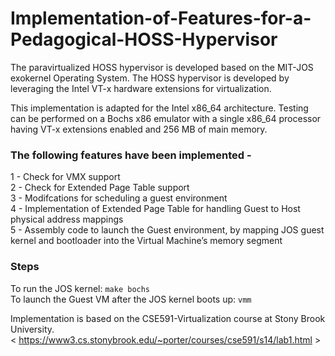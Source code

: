 # Implementation-of-Features-for-a-Pedagogical-HOSS-Hypervisor

The paravirtualized HOSS hypervisor is developed based on the MIT-JOS exokernel Operating System.
The HOSS hypervisor is developed by leveraging the Intel VT-x hardware extensions for virtualization.

This implementation is adapted for the Intel x86_64 architecture. Testing can be performed on a Bochs x86 emulator with a single x86_64 processor having VT-x extensions enabled and 256 MB of main memory.

### The following features have been implemented -
1 - Check for VMX support<br />
2 - Check for Extended Page Table support<br />
3 - Modifcations for scheduling a guest environment<br />
4 -	Implementation of Extended Page Table for handling Guest to Host physical address mappings<br />
5 - Assembly code to launch the Guest environment, by mapping JOS guest kernel and bootloader into the Virtual Machine’s memory segment<br />

### Steps
To run the JOS kernel: `make bochs`<br />
To launch the Guest VM after the JOS kernel boots up: `vmm`<br />

Implementation is based on the CSE591-Virtualization course at Stony Brook University.<br />
< https://www3.cs.stonybrook.edu/~porter/courses/cse591/s14/lab1.html >
